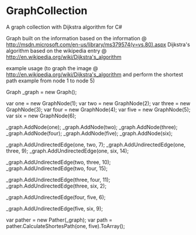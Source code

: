 GraphCollection
===============

A graph collection with Dijkstra algorithm for C#

Graph built on the information based on the information @ http://msdn.microsoft.com/en-us/library/ms379574(v=vs.80).aspx
Dijkstra's algorithm based on the wikipedia entry @ http://en.wikipedia.org/wiki/Dijkstra's_algorithm



example usage (to graph the image @ http://en.wikipedia.org/wiki/Dijkstra's_algorithm and perform the shortest path example from node 1 to node 5)

Graph<int> _graph = new Graph<int>();

var one = new GraphNode<int>(1);
var two = new GraphNode<int>(2);
var three = new GraphNode<int>(3);
var four = new GraphNode<int>(4);
var five = new GraphNode<int>(5);
var six = new GraphNode<int>(6);

_graph.AddNode(one);
_graph.AddNode(two);
_graph.AddNode(three);
_graph.AddNode(four);
_graph.AddNode(five);
_graph.AddNode(six);

_graph.AddUndirectedEdge(one, two, 7);
_graph.AddUndirectedEdge(one, three, 9);
_graph.AddUndirectedEdge(one, six, 14);

_graph.AddUndirectedEdge(two, three, 10);
_graph.AddUndirectedEdge(two, four, 15);


_graph.AddUndirectedEdge(three, four, 11);
_graph.AddUndirectedEdge(three, six, 2);

_graph.AddUndirectedEdge(four, five, 6);

_graph.AddUndirectedEdge(five, six, 9);


var pather = new Pather<int>(_graph);
var path = pather.CalculateShortesPath(one, five).ToArray();